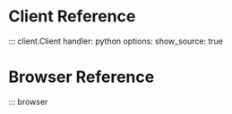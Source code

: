 # Client Reference
::: client.Client
    handler: python
    options:
      show_source: true

# Browser Reference
::: browser